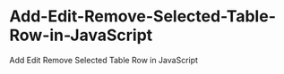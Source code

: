 # Add-Edit-Remove-Selected-Table-Row-in-JavaScript
Add Edit Remove Selected Table Row in JavaScript
